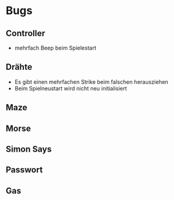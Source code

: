 # Bugs

## Controller

- mehrfach Beep beim Spielestart

## Drähte

- Es gibt einen mehrfachen Strike beim falschen herausziehen
- Beim Spielneustart wird nicht neu initialisiert

## Maze

## Morse

## Simon Says

## Passwort

## Gas